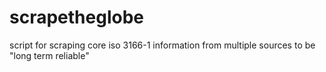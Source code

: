 # scrapetheglobe
script for scraping core iso 3166-1 information from multiple sources to be "long term reliable"

